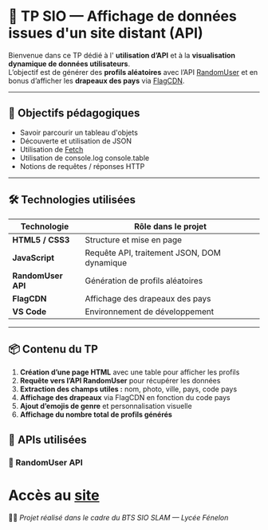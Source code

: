 # 👥 TP SIO — Affichage de données issues d'un site distant (API)

Bienvenue dans ce TP dédié à l' **utilisation d’API** et à la **visualisation dynamique de données utilisateurs**.  
L’objectif est de générer des **profils aléatoires** avec l’API [RandomUser](https://randomuser.me) et  en bonus d’afficher les **drapeaux des pays** via [FlagCDN](https://flagcdn.com).

---

## 🎯 Objectifs pédagogiques

 - Savoir parcourir un tableau d'objets
 - Découverte et utilisation de JSON
 - Utilisation de [Fetch](https://developer.mozilla.org/fr/docs/Web/API/Fetch_API/Using_Fetch)
 - Utilisation de console.log console.table
 - Notions de requêtes / réponses HTTP

---

## 🛠️ Technologies utilisées

| Technologie        | Rôle dans le projet                          |
|--------------------|----------------------------------------------|
| **HTML5 / CSS3**   | Structure et mise en page                    |
| **JavaScript**     | Requête API, traitement JSON, DOM dynamique |
| **RandomUser API** | Génération de profils aléatoires             |
| **FlagCDN**        | Affichage des drapeaux des pays              |
| **VS Code**        | Environnement de développement               |

---

## 📦 Contenu du TP

1. **Création d’une page HTML** avec une table pour afficher les profils
2. **Requête vers l’API RandomUser** pour récupérer les données
3. **Extraction des champs utiles :** nom, photo, ville, pays, code pays
4. **Affichage des drapeaux** via FlagCDN en fonction du code pays
5. **Ajout d’emojis de genre** et personnalisation visuelle
6. **Affichage du nombre total de profils générés**

## 🔗 APIs utilisées

### 🎲 RandomUser API

# Accès au [site](https://mathioux-morin.github.io/API-Utilisation/API%20RandomUser/)

👩‍💻 *Projet réalisé dans le cadre du BTS SIO SLAM — Lycée Fénelon*
